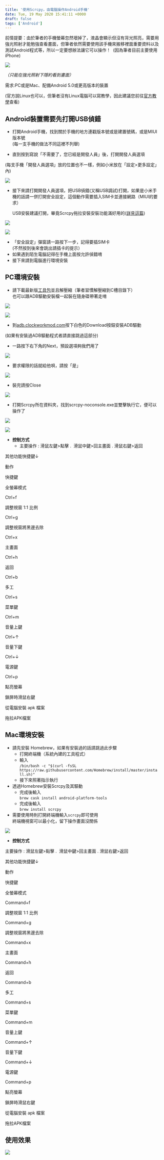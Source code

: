 ```yaml
---
title: '使用Scrcpy，由電腦操作Android手機'
date: Tue, 19 May 2020 15:41:11 +0000
draft: false
tags: ['Android']
---
```


前情提要：由於筆者的手機螢幕忽然壞掉了，液晶會顯示但沒有背光照亮，需要用強光照射才能勉強查看畫面，但筆者依然需要使用該手機來搬移裡面重要資料以及測試Android程式等，所以一定要想辦法讓它可以操作！  (因為筆者目前主要使用iPhone)

![](https://static.yiy.tw/media/blog/2020051917331789.jpg)

_（只能在強光照射下隱約看到畫面）_

  

需求:PC或是Mac、配備Android 5.0或更高版本的裝置

(官方說Linux也可以，但筆者沒有Linux電腦可以寫教學，因此建議您前往[官方教學](https://github.com/Genymobile/scrcpy)查看)

Android裝置需要先打開USB偵錯
-------------------

*   打開Android手機，找到關於手機的地方連戳版本號或是建置號碼，或是MIUI版本號  
    (每一支手機的做法不同這裡不列舉)

*   直到按到寫說「不需要了，您已經是開發人員」後，打開開發人員選項

(每支手機「開發人員選項」放的位置也不一樣，例如小米放在「設定>更多設定」內)

![](https://static.yiy.tw/media/blog/2020051915343656.jpg)

*   接下來請打開開發人員選項，把USB偵錯(又稱USB調試)打開，如果是小米手機的話請一併打開安全設定，這個動作需要插入SIM卡並連接網路（MIUI的要求）  
      
    USB安裝建議打開，畢竟Scrcpy拖拉安裝安裝功能滿好用的([詳見這篇](http://blog.steveyi.net/scrcpy-android-apk))

![](https://static.yiy.tw/media/blog/2020051915351328.jpg)

![](https://static.yiy.tw/media/blog/2020052609195565.jpg)

*   「安全設定」彈窗請一路按下一步，記得要插SIM卡  
    (不然按到後來會跳出請插卡的提示）
*   如果遇到陌生電腦記得在手機上面按允許偵錯唷
*   接下來請到電腦進行環境安裝

PC環境安裝
------

*   請下載最新版[工具包](https://github.com/Genymobile/scrcpy#windows)並且解壓縮（筆者習慣解壓縮到C槽目錄下）  
    也可以跟ADB驅動安裝檔一起裝在隨身碟帶著走唷

[![](https://static.yiy.tw/media/blog/2020051915360349.png)](https://github.com/Genymobile/scrcpy#windows)

![](https://static.yiy.tw/media/blog/2020051915362241.png)

*   到[adb.clockworkmod.com](https://adb.clockworkmod.com/)按下白色的Download按鈕安裝ADB驅動

(如果有安裝過ADB驅動程式者請直接跳過這部分)

*   一路按下右下角的Next，預設選項夠我們用了

![](https://static.yiy.tw/media/blog/2020051915363719.png)

*   要求權限的話就給他唄，請按「是」

![](https://static.yiy.tw/media/blog/2020051915371217.png)

*   裝完請按Close

![](https://static.yiy.tw/media/blog/2020051915371930.png)

*   打開Scrcpy所在資料夾，找到scrcpy-noconsole.exe並雙擊執行它，便可以操作了  
    

![](https://static.yiy.tw/media/blog/2020052000172131.png)

![](https://static.yiy.tw/media/blog/2020052000290950.png)

*   **控制方式**
    *   主要操作 : 滑鼠左鍵>點擊 .  滑鼠中鍵>回主畫面 . 滑鼠右鍵>返回

其他功能快捷鍵↓

動作

快捷鍵

全螢幕模式

Ctrl+f

調整視窗 1:1 比例

Ctrl+g

調整視窗將黑邊去除

Ctrl+x

主畫面

Ctrl+h 

返回

Ctrl+b

多工

Ctrl+s

菜單鍵

Ctrl+m

音量上鍵

Ctrl+↑

音量下鍵

Ctrl+↓ 

電源鍵

Ctrl+p

點亮螢幕

鎖屏時滑鼠右鍵

從電腦安裝 apk 檔案

拖拉APK檔案

Mac環境安裝
-------

*   請先安裝 Homebrew，如果有安裝過的話請跳過此步驟
    *   打開終端機（系統內建的工具程式）
    *   輸入  
        `/bin/bash -c "$(curl -fsSL https://raw.githubusercontent.com/Homebrew/install/master/install.sh)"`
    *   接下來照著指示執行
*   透過Homebrew安裝Scrcpy及其驅動
    *   完成後輸入  
        `brew cask install android-platform-tools`
    *   完成後輸入  
        `brew install scrcpy`
*   需要使用時則打開終端機輸入`scrcpy`即可使用  
    終端機視窗可以最小化，留下操作畫面沒關係

![](https://static.yiy.tw/media/blog/2020051915380923.png)

*   **控制方式**

主要操作 : 滑鼠左鍵>點擊 .  滑鼠中鍵>回主畫面 . 滑鼠右鍵>返回

其他功能快捷鍵↓

動作

快捷鍵

全螢幕模式

Command+f

調整視窗 1:1 比例

Command+g

調整視窗將黑邊去除

Command+x

主畫面

Command+h 

返回

Command+b

多工

Command+s

菜單鍵

Command+m

音量上鍵

Command+↑

音量下鍵

Command+↓ 

電源鍵

Command+p

點亮螢幕

鎖屏時滑鼠右鍵

從電腦安裝 apk 檔案

拖拉APK檔案

使用效果
----

![](https://static.yiy.tw/media/blog/2020051916163290.jpeg)